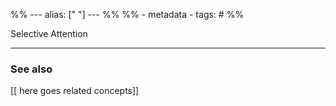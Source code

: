 %% ---
alias: [" "]
--- %%
%% - metadata
	- tags: #
%%

Selective Attention

-------------
### See also
[[ here goes related concepts]]
